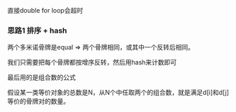 直接double for loop会超时

### 思路1 排序 + hash

两个多米诺骨牌是equal => 两个骨牌相同，或其中一个反转后相同。

我们只需要把每个骨牌都按增序反转，然后用hash来计数即可

最后用的是组合数的公式

假设某一类等价对象的总数是N，从N个中任取两个的组合数，就是满足d[i]和d[j]等价的骨牌对的数量。

